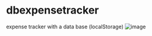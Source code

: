 # dbexpensetracker
expense tracker with a data base (localStorage)
![image](https://user-images.githubusercontent.com/108158031/175852861-f24dd1a0-31bb-415c-bea2-25968167fc96.png)
